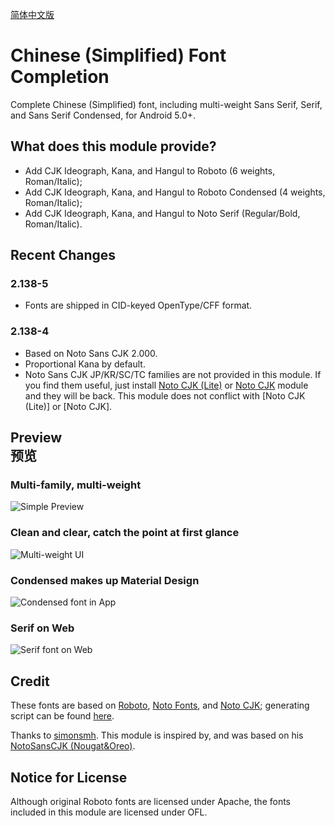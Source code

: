 [简体中文版](https://github.com/Magisk-Modules-Repo/chinesesimplified-font-completion/blob/master/README.md)

# Chinese (Simplified) Font Completion

Complete Chinese (Simplified) font, including multi-weight Sans Serif, Serif, and Sans Serif Condensed, for Android 5.0+.

## What does this module provide?

+ Add CJK Ideograph, Kana, and Hangul to Roboto (6 weights, Roman/Italic);
+ Add CJK Ideograph, Kana, and Hangul to Roboto Condensed (4 weights, Roman/Italic);
+ Add CJK Ideograph, Kana, and Hangul to Noto Serif (Regular/Bold, Roman/Italic).

## Recent Changes

### 2.138-5

+ Fonts are shipped in CID-keyed OpenType/CFF format.

### 2.138-4

+ Based on Noto Sans CJK 2.000.
+ Proportional Kana by default.
+ Noto Sans CJK JP/KR/SC/TC families are not provided in this module. If you find them useful, just install [Noto CJK (Lite)](https://github.com/Magisk-Modules-Repo/notocjk-otc-lite) or [Noto CJK](https://github.com/Magisk-Modules-Repo/notocjk) module and they will be back. This module does not conflict with [Noto CJK (Lite)] or [Noto CJK].

## Preview<br>预览

### Multi-family, multi-weight
![Simple Preview](https://raw.githubusercontent.com/Magisk-Modules-Repo/chinesesimplified-font-completion/master/preview/multiweight.png)

### Clean and clear, catch the point at first glance
![Multi-weight UI](https://raw.githubusercontent.com/Magisk-Modules-Repo/chinesesimplified-font-completion/master/preview/play.png)

### Condensed makes up Material Design
![Condensed font in App](https://raw.githubusercontent.com/Magisk-Modules-Repo/chinesesimplified-font-completion/master/preview/app.png)

### Serif on Web
![Serif font on Web](https://raw.githubusercontent.com/Magisk-Modules-Repo/chinesesimplified-font-completion/master/preview/web.png)

## Credit

These fonts are based on [Roboto](https://github.com/google/roboto), [Noto Fonts](https://github.com/googlei18n/noto-fonts), and [Noto CJK](https://github.com/googlei18n/noto-cjk); generating script can be found [here](https://github.com/CyanoHao/android-cjk-font-completion-generator).

Thanks to [simonsmh](https://github.com/simonsmh). This module is inspired by, and was based on his [NotoSansCJK (Nougat&Oreo)](https://github.com/Magisk-Modules-Repo/magisk-notosanscjk-nougat).

## Notice for License

Although original Roboto fonts are licensed under Apache, the fonts included in this module are licensed under OFL.
